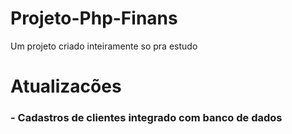 # Projeto-Php-Finans
Um projeto criado inteiramente so pra estudo

<h1>Atualizacões</h1>
<h3>- Cadastros de clientes integrado com banco de dados</h3>
